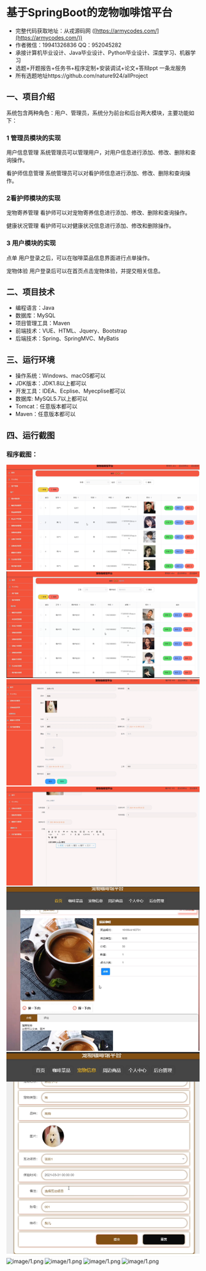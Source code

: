 基于SpringBoot的宠物咖啡馆平台
=
- 完整代码获取地址：从戎源码网 ([https://armycodes.com/](https://armycodes.com/))
- 作者微信：19941326836  QQ：952045282 
- 承接计算机毕业设计、Java毕业设计、Python毕业设计、深度学习、机器学习
- 选题+开题报告+任务书+程序定制+安装调试+论文+答辩ppt 一条龙服务
- 所有选题地址https://github.com/nature924/allProject

一、项目介绍
---
系统包含两种角色：用户、管理员，系统分为前台和后台两大模块，主要功能如下：

### 1 管理员模块的实现

用户信息管理
系统管理员可以管理用户，对用户信息进行添加、修改、删除和查询操作。

看护师信息管理
系统管理员可以对看护师信息进行添加、修改、删除和查询操作。

### 2看护师模块的实现

宠物寄养管理
看护师可以对宠物寄养信息进行添加、修改、删除和查询操作。

健康状况管理
看护师可以对健康状况信息进行添加、修改和删除操作。

### 3 用户模块的实现

点单
用户登录之后，可以在咖啡菜品信息界面进行点单操作。

宠物体验
用户登录后可以在首页点击宠物体验，并提交相关信息。




二、项目技术
---
- 编程语言：Java
- 数据库：MySQL
- 项目管理工具：Maven
- 前端技术：VUE、HTML、Jquery、Bootstrap
- 后端技术：Spring、SpringMVC、MyBatis

三、运行环境
---
- 操作系统：Windows、macOS都可以
- JDK版本：JDK1.8以上都可以
- 开发工具：IDEA、Ecplise、Myecplise都可以
- 数据库: MySQL5.7以上都可以
- Tomcat：任意版本都可以
- Maven：任意版本都可以

四、运行截图
---

### 程序截图：
![image/1.png](image/1.png)
![image/1.png](image/2.png)
![image/1.png](image/3.png)
![image/1.png](image/4.png)
![image/1.png](image/5.png)
![image/1.png](image/6.png)
![image/1.png](image/7.png)
![image/1.png](image/8.png)
![image/1.png](image/9.png)
![image/1.png](image/10.png)

